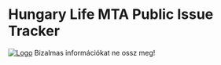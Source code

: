 # Hungary Life MTA Public Issue Tracker

[![Logo](https://i.imgur.com/8PB8ZT9.png "Logo")](hl-rpg.eu "Logo")
Bizalmas információkat ne ossz meg!